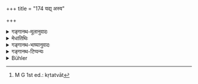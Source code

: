 +++
title = "174 यद्य् अस्य"

+++

<details><summary>गङ्गानथ-मूलानुवादः</summary>

That skin, that sac red thread, that girdle, that staff and that garment, which has been prescribed for one, stand during the observances also.—(174)
</details>

<details><summary>मेधातिथिः</summary>

गृह्यकारैर् व्रतनामधेयकानि कर्माण्य् उपदिष्टानि । "संवत्सरं वेदं भागं वा किंचिज् जिघृक्षत" । इयं व्रतचर्या यो यमनियमसमूहः । तत्र पूर्वव्रतसमाप्तौ व्रतान्तरारम्भे उपनयने ये विधयस् तादृश एव व्रतादेशेषु । अथ प्रागुपात्तानां का प्रतिपत्तिः । अप्सु प्रासनम् । <u>ननु</u> च तद् उक्तं प्रागुपात्तानाम् । विनष्टानां का प्रतिपत्तिः । विनाशे शास्त्रनोदितं चैषां कार्यम् अन्योपादानाच् च तेषां निवृत्तिः । **यच् चर्म** यस्य ब्रह्मचारिणो **विहितं** यथा "कार्ष्णं ब्राह्मणस्य रौरवं क्षत्रियस्य" (च्ड़्। म्ध् २.४१) इति । एवं दण्डादिष्व् अपि द्रष्टव्यम् । **तस्य व्रतेष्व् अपि** । प्रकृतत्वाद्[^४२९] व्रतशब्दो व्रतादेशे वर्तते ॥ २.१७४ ॥


[^४२९]:
     M G 1st ed.: kṛtatvāt
</details>

<details><summary>गङ्गानथ-भाष्यानुवादः</summary>

The authors of Gṛhyasūtras have laid down certain acts called ‘observances’; such for instance as, ‘for one year one desires to get up the Veda or a part of it,’—in which connection there are observances and vows and restraints prescribed; when one of these observances has been completed, and another is taken up, then all the rules and regulations that have been prescribed in connection with the Upanayana have to be followed.

“In that case how are the skin, etc., previously taken up to be disposed of?”

They are to be thrown into the water.

“That has been declared to be the method of disposing of things previously taken up; but of what form would be the disposal of such of those things as might have been destroyed (or lost)?”

As regards cases of loss, in as much as each of the things has its use definitely prescribed in the descriptions, it naturally follows that when one is lost, it is replaced by another; and this taking up of the latter would constitute the ‘disposal’ of the former.

‘*That* *skin*’ which has been prescribed for a particular Religious Student, *e.g*., ‘the skin of the *Kṛṣṇa* deer for the Brāhmaṇa, that of the *Ruru* deer for the *Kṣatriya* and so forth.

Similarly with the *staff* and other things.

All this stands ‘*during* *the observances, also*.’ In view of the context, ‘observances’ here must he taken as standing for ‘instruction regarding observances.’—(174)
</details>

<details><summary>गङ्गानथ-टिप्पन्यः</summary>

This verse is quoted in *Aparārka* (p. 58), which explains ‘*vrateṣu*’ as standing for the *Sāvitrya* and the rest.’
</details>

<details><summary>Bühler</summary>

174	Whatever dress of skin, sacred thread, girdle, staff, and lower garment are prescribed for a (student at the initiation), the like (must again be used) at the (performance of the) vows.
</details>
